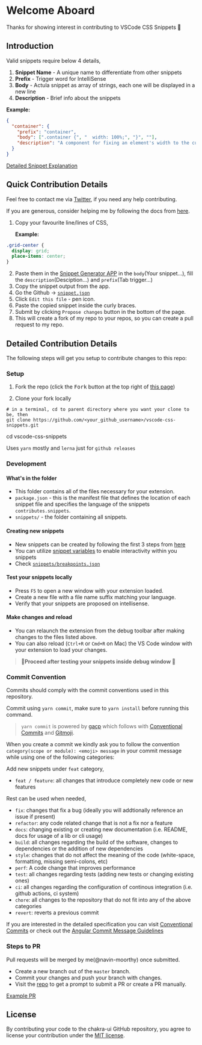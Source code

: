 # Welcome Aboard

Thanks for showing interest in contributing to VSCode CSS Snippets 💖

## Introduction

Valid snippets require below 4 details,

1. **Snippet Name** - A unique name to differentiate from other snippets
2. **Prefix** - Trigger word for IntelliSense
3. **Body** - Actula snippet as array of strings, each one will be displayed in
   a new line
4. **Description** - Brief info about the snippets

**Example:**

```json
{
  "container": {
    "prefix": "container",
    "body": [".container {", "  width: 100%;", "}", ""],
    "description": "A component for fixing an element's width to the current breakpoint."
  }
}
```

[Detailed Snippet Explanation](https://code.visualstudio.com/docs/editor/userdefinedsnippets#_create-your-own-snippets)

## Quick Contribution Details

Feel free to contact me via [Twitter](https://twitter.com/navin_moorthy), if you
need any help contributing.

If you are generous, consider helping me by following the docs from
[here](#detailed-contribution-details).

1. Copy your favourite line/lines of CSS,

   **Example:**

```css
.grid-center {
  display: grid;
  place-items: center;
}
```

2. Paste them in the [Snippet Generator APP](https://snippet-generator.app/) in
   the `body`(Your snippet...), fill the `description`(Desciption...) and
   `prefix`(Tab trigger...)
3. Copy the snippet output from the app.
4. Go the Github →
   [`snippet.json`](https://github.com/navin-moorthy/vscode-css-snippets/blob/master/snippets/contributions/snippet.json)
5. Click `Edit this file` - pen icon.
6. Paste the copied snippet inside the curly braces.
7. Submit by clicking `Propose changes` button in the bottom of the page.
8. This will create a fork of my repo to your repos, so you can create a pull
   request to my repo.

## Detailed Contribution Details

The following steps will get you setup to contribute changes to this repo:

### Setup

1. Fork the repo (click the <kbd>Fork</kbd> button at the top right of
   [this page](https://github.com/navin-moorthy/vscode-css-snippets))

2. Clone your fork locally

```shell
# in a terminal, cd to parent directory where you want your clone to be, then
git clone https://github.com/<your_github_username>/vscode-css-snippets.git
```

cd vscode-css-snippets

Uses `yarn` mostly and `lerna` just for `github releases`

### Development

#### What's in the folder

- This folder contains all of the files necessary for your extension.
- `package.json` - this is the manifest file that defines the location of each
  snippet file and specifies the language of the snippets
  `contributes.snippets`.
- `snippets/` - the folder containing all snippets.

#### Creating new snippets

- New snippets can be created by following the first 3 steps from
  [here](#quick-contribution-details)
- You can utilize
  [snippet variables](https://code.visualstudio.com/docs/editor/userdefinedsnippets#_variables)
  to enable interactivity within you snippets
- Check [`snippets/breakpoints.json`](snippets/breakpoints.json)

#### Test your snippets locally

- Press `F5` to open a new window with your extension loaded.
- Create a new file with a file name suffix matching your language.
- Verify that your snippets are proposed on intellisense.

#### Make changes and reload

- You can relaunch the extension from the debug toolbar after making changes to
  the files listed above.
- You can also reload (`Ctrl+R` or `Cmd+R` on Mac) the VS Code window with your
  extension to load your changes.

> **🚨Proceed after testing your snippets inside debug window 🚨**

### Commit Convention

Commits should comply with the commit conventions used in this repository.

Commit using `yarn commit`, make sure to `yarn install` before running this
command.

> `yarn commit` is powered by [gacp](https://github.com/vivaxy/gacp) which
> follows with [Conventional Commits](https://www.conventionalcommits.org/) and
> [Gitmoji](https://gitmoji.carloscuesta.me/).

When you create a commit we kindly ask you to follow the convention
`category(scope or module): <emoji> message` in your commit message while using
one of the following categories:

Add new snippets under `feat` category,

- `feat / feature`: all changes that introduce completely new code or new
  features

Rest can be used when needed,

- `fix`: changes that fix a bug (ideally you will addtionally reference an issue
  if present)
- `refactor`: any code related change that is not a fix nor a feature
- `docs`: changing existing or creating new documentation (i.e. README, docs for
  usage of a lib or cli usage)
- `build`: all changes regarding the build of the software, changes to
  dependencies or the addition of new dependencies
- `style`: changes that do not affect the meaning of the code (white-space,
  formatting, missing semi-colons, etc)
- `perf`: A code change that improves performance
- `test`: all changes regarding tests (adding new tests or changing existing
  ones)
- `ci`: all changes regarding the configuration of continous integration (i.e.
  github actions, ci system)
- `chore`: all changes to the repository that do not fit into any of the above
  categories
- `revert`: reverts a previous commit

If you are interested in the detailed specification you can visit
[Conventional Commits](https://www.conventionalcommits.org/) or check out the
[Angular Commit Message Guidelines](https://github.com/angular/angular/blob/22b96b9/CONTRIBUTING.md#-commit-message-guidelines)

### Steps to PR

Pull requests will be merged by me(@navin-moorthy) once submitted.

- Create a new branch out of the `master` branch.
- Commit your changes and push your branch with changes.
- Visit the [repo](https://github.com/navin-moorthy/vscode-css-snippets/) to get
  a prompt to submit a PR or create a PR manually.

[Example PR](https://github.com/navin-moorthy/vscode-css-snippets/pull/8)

## License

By contributing your code to the chakra-ui GitHub repository, you agree to
license your contribution under the [MIT license](LICENSE).

